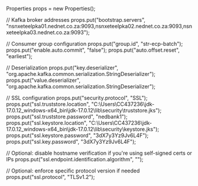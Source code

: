 Properties props = new Properties();

// Kafka broker addresses
props.put("bootstrap.servers", "nsnxeteelpka01.nednet.co.za:9093,nsnxeteelpka02.nednet.co.za:9093,nsnxeteelpka03.nednet.co.za:9093");

// Consumer group configuration
props.put("group.id", "str-ecp-batch");
props.put("enable.auto.commit", "false");
props.put("auto.offset.reset", "earliest");

// Deserialization
props.put("key.deserializer", "org.apache.kafka.common.serialization.StringDeserializer");
props.put("value.deserializer", "org.apache.kafka.common.serialization.StringDeserializer");

// SSL configuration
props.put("security.protocol", "SSL");
props.put("ssl.truststore.location", "C:\\Users\\CC437236\\jdk-17.0.12_windows-x64_bin\\jdk-17.0.12\\lib\\security\\truststore.jks");
props.put("ssl.truststore.password", "nedbank1");
props.put("ssl.keystore.location", "C:\\Users\\CC437236\\jdk-17.0.12_windows-x64_bin\\jdk-17.0.12\\lib\\security\\keystore.jks");
props.put("ssl.keystore.password", "3dX7y3Yz9Jv6L4F");
props.put("ssl.key.password", "3dX7y3Yz9Jv6L4F");

// Optional: disable hostname verification if you're using self-signed certs or IPs
props.put("ssl.endpoint.identification.algorithm", "");

// Optional: enforce specific protocol version if needed
props.put("ssl.protocol", "TLSv1.2");
